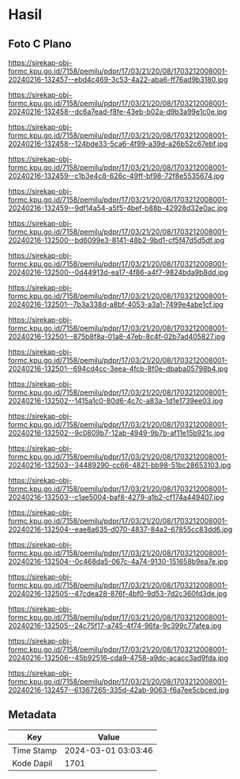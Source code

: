 # Hasil

## Foto C Plano

https://sirekap-obj-formc.kpu.go.id/7158/pemilu/pdpr/17/03/21/20/08/1703212008001-20240216-132457--ebd4c469-3c53-4a22-aba6-ff76ad9b3180.jpg

https://sirekap-obj-formc.kpu.go.id/7158/pemilu/pdpr/17/03/21/20/08/1703212008001-20240216-132458--dc6a7ead-f8fe-43eb-b02a-d9b3a99e1c0e.jpg

https://sirekap-obj-formc.kpu.go.id/7158/pemilu/pdpr/17/03/21/20/08/1703212008001-20240216-132458--124bde33-5ca6-4f99-a39d-a26b52c67ebf.jpg

https://sirekap-obj-formc.kpu.go.id/7158/pemilu/pdpr/17/03/21/20/08/1703212008001-20240216-132459--c1b3e4c8-626c-49ff-bf98-72f8e5535674.jpg

https://sirekap-obj-formc.kpu.go.id/7158/pemilu/pdpr/17/03/21/20/08/1703212008001-20240216-132459--9df14a54-a5f5-4bef-b88b-42928d32e0ac.jpg

https://sirekap-obj-formc.kpu.go.id/7158/pemilu/pdpr/17/03/21/20/08/1703212008001-20240216-132500--bd6099e3-8141-48b2-9bd1-cf5f47d5d5df.jpg

https://sirekap-obj-formc.kpu.go.id/7158/pemilu/pdpr/17/03/21/20/08/1703212008001-20240216-132500--0d44913d-ea17-4f86-a4f7-9824bda9b8dd.jpg

https://sirekap-obj-formc.kpu.go.id/7158/pemilu/pdpr/17/03/21/20/08/1703212008001-20240216-132501--7b3a338d-a8bf-4053-a3a1-7499e4abe1cf.jpg

https://sirekap-obj-formc.kpu.go.id/7158/pemilu/pdpr/17/03/21/20/08/1703212008001-20240216-132501--875b8f8a-01a8-47eb-8c4f-02b7ad405827.jpg

https://sirekap-obj-formc.kpu.go.id/7158/pemilu/pdpr/17/03/21/20/08/1703212008001-20240216-132501--694cd4cc-3eea-4fcb-8f0e-dbaba05798b4.jpg

https://sirekap-obj-formc.kpu.go.id/7158/pemilu/pdpr/17/03/21/20/08/1703212008001-20240216-132502--1415a1c0-80d6-4c7c-a83a-1d1e1739ee03.jpg

https://sirekap-obj-formc.kpu.go.id/7158/pemilu/pdpr/17/03/21/20/08/1703212008001-20240216-132502--9c0809b7-12ab-4949-9b7b-af11e15b921c.jpg

https://sirekap-obj-formc.kpu.go.id/7158/pemilu/pdpr/17/03/21/20/08/1703212008001-20240216-132503--34489290-cc66-4821-bb98-51bc28653103.jpg

https://sirekap-obj-formc.kpu.go.id/7158/pemilu/pdpr/17/03/21/20/08/1703212008001-20240216-132503--c1ae5004-baf8-4279-a1b2-cf174a449407.jpg

https://sirekap-obj-formc.kpu.go.id/7158/pemilu/pdpr/17/03/21/20/08/1703212008001-20240216-132504--eae8a635-d070-4837-84a2-67855cc83dd6.jpg

https://sirekap-obj-formc.kpu.go.id/7158/pemilu/pdpr/17/03/21/20/08/1703212008001-20240216-132504--0c468da5-067c-4a74-9130-151658b9ea7e.jpg

https://sirekap-obj-formc.kpu.go.id/7158/pemilu/pdpr/17/03/21/20/08/1703212008001-20240216-132505--47cdea28-876f-4bf0-9d53-7d2c360fd3de.jpg

https://sirekap-obj-formc.kpu.go.id/7158/pemilu/pdpr/17/03/21/20/08/1703212008001-20240216-132505--24c75f17-a745-4f74-96fa-9c399c77afea.jpg

https://sirekap-obj-formc.kpu.go.id/7158/pemilu/pdpr/17/03/21/20/08/1703212008001-20240216-132506--45b92516-cda9-4758-a9dc-acacc3ad9fda.jpg

https://sirekap-obj-formc.kpu.go.id/7158/pemilu/pdpr/17/03/21/20/08/1703212008001-20240216-132457--61367265-335d-42ab-9063-f6a7ee5cbced.jpg


## Metadata

| Key        | Value               |
| ---------- | ------------------- |
| Time Stamp | 2024-03-01 03:03:46 |
| Kode Dapil | 1701                |



